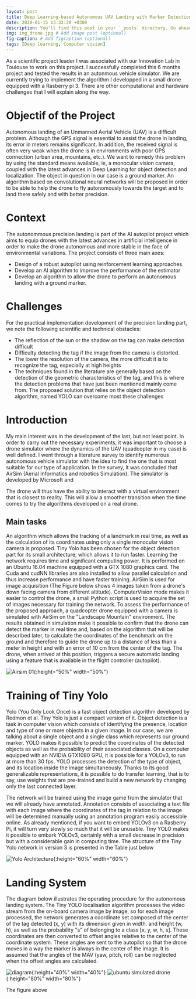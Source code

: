 ```yaml
---
layout: post
title: Deep Learning-based Autonomous UAV Landing with Marker Detection
date: 2020-01-15 13:32:20 +0300
description: You’ll find this post in your `_posts` directory. Go ahead and edit it and re-build the site to see your changes. # Add post description (optional)
img: img_drone.jpg # Add image post (optional)
fig-caption: # Add figcaption (optional)
tags: [Deep learning, Computer vision]
---
```


As a scientific project leader I was associated with our Innovation Lab in Toulouse to work on this project. I successfully completed this 6 months project and tested the results in an autonmous vehicle simulator. We are currently trying to implement the algorithm I developped in a small drone equipped with a Rasberry pi 3. There are other computational and hardware challenges that I will explain along the way. 

# Objectif of the Project
Autonomous landing of an Unmanned Aerial Vehicle (UAV) is a difficult problem. Although the GPS signal is essential to assist the drone in landing, its error in meters remains significant. In addition, the received signal is often very weak when the drone is in environments with poor GPS connection (urban area, mountains, etc.). We want to remedy this problem by using the standard means available, ie, a monocular vision camera, coupled with the latest advances in Deep Learning for object detection and localization. The object in question in our case is a ground marker. An algorithm based on convolutional neural networks will be proposed in order to be able to help the drone to fly autonomously towards the target and to land there safely and with better precision.


# Context
The autonommous precision landing is part of the AI ​​autopilot project which aims to equip drones with the latest advances in artificial intelligence in order to make the drone autonomous and more stable in the face of environmental variations. The project consists of three main axes: 
* Design of a robust autopilot using reinforcement learning approaches. 
* Develop an AI algorithm to improve the performance of the estimator 
* Develop an algorithm to allow the drone to perform an autonomous landing with a ground marker. 

# Challenges
For the practical implementation development of the precision landing part, we note the following scientific and technical obstacles:
* The reflection of the sun or the shadow on the tag can make detection difficult
* Difficulty detecting the tag if the image from the camera is distorted.
* The lower the resolution of the camera, the more difficult it is to recognize the tag, especially at high heights
* The techniques found in the literature are generally based on the detection of the geometric characteristics of the tag, and this is where the detection problems that have just been mentioned mainly come from.
The proposed solution that relies on the object detection algorithm, named YOLO can overcome most these challenges 

# Introduction
My main interest was in the development of the last, but not least point. In order to carry out the necessary experiments, it was important to choose a drone simulator where the dynamics of the UAV (quadcopter in my case) is well defined. I went through a literature survey to identify numerous autonomous vehicle simulator with the idea to find the one that is most suitable for our type of application. In the survey, it was concluded that AirSim (Aerial Informatics and robotics Simulation). The simulator is developed by Microsoft and 

The drone will thus have the ability to interact with a virtual environment that is closest to reality. This will allow a smoother transition when the time comes to try the algorithms developed on a real drone.

## Main tasks
An algorithm which allows the tracking of a landmark in real time, as well as the calculation of its coordinates using only a single monocular vision camera is proposed. Tiny Yolo has been chosen for the object detection part for its small architecture, which allows it to run faster. Learning the network requires time and significant computing power. It is performed on an Ubuntu 16.04 machine equipped with a GTX 1080 graphics card. The Cuda and cudNN libraries are also installed to allow parallel calculation and thus increase performance and have faster training. AirSim is used for image acquisition (The Figure below shows 4 images taken from a drone's down facing camera from different altitude). ComputerVision mode makes it easier to control the drone, a small Python script is used to acquire the set of images necessary for training the network. To assess the performance of the proposed approach, a quadcopter drone equipped with a camera is simulated with AirSim on the "Landscape Mountain" environment. The results obtained in simulation make it possible to confirm that the drone can detect the marker in real time and, based on the algorithm that will be described later, to calculate the coordinates of the benchmark on the ground and therefore to guide the drone up to a distance of less than a meter in height and with an error of 10 cm from the center of the tag. The drone, when arrived at this position, triggers a secure automatic landing using a feature that is available in the flight controller (autopilot).

![Airsim 01]({{site.baseurl}}/assets/img/airsim_01.jpg){:height="50%" width="50%"}

# Training of Tiny Yolo
Yolo (You Only Look Once) is a fast object detection algorithm developed by Redmon et al. Tiny Yolo is just a compact version of it. Object detection is a task in computer vision which consists of identifying the presence, location and type of one or more objects in a given image. In our case, we are talking about a single object and a single class which represents our ground marker. YOLO makes it possible to predict the coordinates of the detected objects as well as the probability of their associated classes. On a computer equipped with an NVIDIA GTX1080 GPU, it is possible for a YOLOv3, to run at more than 30 fps. YOLO processes the detection of the type of object, and its location inside the image simultaneously. Thanks to its good generalizable representations, it is possible to do transfer learning, that is to say, use weights that are pre-trained and build a new network by changing only the last connected layer.

The network will be trained using the image game from the simulator that we will already have annotated. Annotation consists of associating a text file with each image where the coordinates of the tag in relation to the image will be determined manually using an annotation program easily accessible online. As already mentioned, if you want to embed YOLOv3 on a Rasberry Pi, it will turn very slowly so much that it will be unusable. Tiny YOLO makes it possible to embark YOLOv3, certainly with a small decrease in precision but with a considerable gain in computing time. The structure of the Tiny Yolo network in version 3 is presented in the Table just below

![Yolo Architecture]({{site.baseurl}}/assets/img/yolo_architecture.png){:height="60%" width="60%"}

# Landing System 
The diagram below illustrates the operating procedure for the autonomous landing system. The Tiny YOLO localisation algorithm processes the video stream from the on-board camera image by image, so for each image processed, the network generates a coordinate set composed of the center of the tag detected  (x, y) with its dimension given in width. and height (w, h), as well as the probability "s" of belonging to a class [x, y, w, h, s]. These coordinates are then converted to offset angles relative to the center of the coordinate system. These angles are sent to the autopilot so that the drone moves in a way  the marker is always in the center of the image. It is assumed that the angles of the MAV (yaw, pitch, roll) can be neglected when the offset angles are calculated. 

![diagram]({{site.baseurl}}/assets/img/diagram.png){:height="40%" width="40%"}
![ubuntu simulated drone]({{site.baseurl}}/assets/img/sim_drone.jpg){:height="80%" width="80%"}  

The figure above
